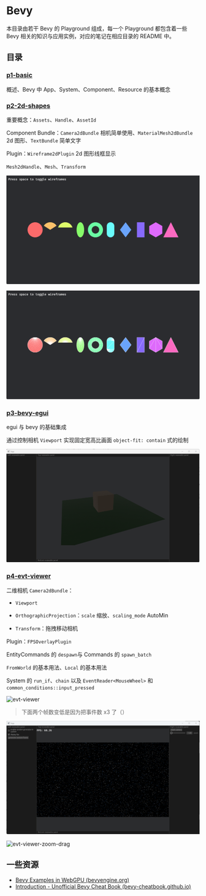 # Bevy

本目录由若干 Bevy 的 Playground 组成，每一个 Playground 都包含着一些 Bevy 相关的知识与应用实例，对应的笔记在相应目录的 README 中。

## 目录

### [p1-basic](playgrounds/p1-basic/README.md)

概述、Bevy 中 App、System、Component、Resource 的基本概念

### [p2-2d-shapes](playgrounds/p2-2d-shapes/README.md)

重要概念：`Assets`、`Handle`、`AssetId`

Component Bundle：`Camera2dBundle` 相机简单使用、`MaterialMesh2dBundle` 2d 图形、`TextBundle` 简单文字

Plugin：`Wireframe2dPlugin` 2d 图形线框显示

`Mesh2dHandle`、`Mesh`、`Transform`

![image-20240928151411878](./playgrounds/p2-2d-shapes/assets/image-20240928151411878.png)

![image-20240928151405644](./playgrounds/p2-2d-shapes/assets/image-20240928151405644.png)

### [p3-bevy-egui](playgrounds/p3-bevy-egui/README.md)

egui 与 bevy 的基础集成

通过控制相机 `Viewport` 实现固定宽高比画面 `object-fit: contain` 式的绘制

![side-pannel-and-center-camera-fit-content](./playgrounds/p3-bevy-egui/assets/side-pannel-and-center-camera-fit-content.gif)

### [p4-evt-viewer](playgrounds/p4-evt-viewer/README.md)

二维相机 `Camera2dBundle`：

- `Viewport`

- `OrthographicProjection`：`scale` 缩放、`scaling_mode` AutoMin

- `Transform`：拖拽移动相机

Plugin：`FPSOverlayPlugin`

EntityCommands 的 `despawn`与 Commands 的 `spawn_batch`

`FromWorld` 的基本用法、`Local` 的基本用法

System 的 `run_if`、`chain` 以及 `EventReader<MouseWheel>` 和 `common_conditions::input_pressed`

![evt-viewer](./playgrounds/p4-evt-viewer/assets/evt-viewer.gif)

> 下面两个帧数变低是因为把事件数 x3 了（）

![evt-viewer-zoom](./playgrounds/p4-evt-viewer/assets/evt-viewer-zoom.gif)

![evt-viewer-zoom-drag](./playgrounds/p4-evt-viewer/assets/evt-viewer-zoom-drag.gif)

## 一些资源

- [Bevy Examples in WebGPU (bevyengine.org)](https://bevyengine.org/examples-webgpu/)
- [Introduction - Unofficial Bevy Cheat Book (bevy-cheatbook.github.io)](https://bevy-cheatbook.github.io/introduction.html)